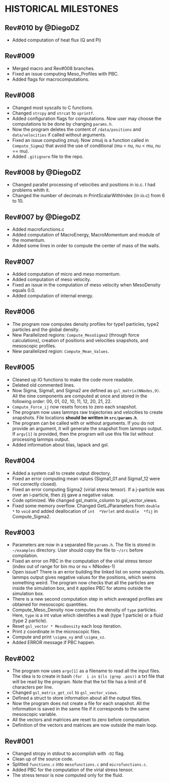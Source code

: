 HISTORICAL MILESTONES
=====================


Rev#010 by @DiegoDZ
-------
- Added computation of heat flux (Q and Pi)

Rev#009
-------
- Merged macro and Rev#008 branches.
- Fixed an issue computing Meso_Profiles with PBC.
- Added flags for macrocomputations.

Rev#008
-------
- Changed most syscalls to C functions.
- Changed `strcpy` and `strcat` to `sprintf`.
- Added  configuration  flags  for   computations.   Now  user  may  choose  the
  computations to be done by changing `params.h`.
- Now the program deletes the content of `/data/positions` and `data/velocities`
  if called without arguments.
- Fixed  an  issue  computing  zmuij.   Now   zmuij  is  a  function  called  in
  `Compute_Sigma2` that avoid the use of  conditional (mu < nu,  nu < mu,  nu ==
  mu).
- Added `.gitignore` file to the repo.

Rev#008 by @DiegoDZ
-------
- Changed parallel processing of velocities and positions in io.c. I had problems whith it. 
- Changed the number of decimals in PrintScalarWithIndex (in io.c) from 6 to 10. 


Rev#007 by @DiegoDZ
-------
- Added macrofunctions.c
- Added computation of MacroEnergy, MacroMomentum and module of the momentum. 
- Added some lines in order to compute the center of mass of the walls. 

Rev#007
-------
- Added computation of micro and meso momentum.
- Added computation of meso velocity.
- Fixed an  issue in the computation  of meso  velocity when  MesoDensity equals
  0.0.
- Added computation of internal energy.

Rev#006
-------
- The program now computes density profiles for type1 particles, type2 particles
  and the global density.
- New Parallelized regions:  `Compute_MesoSigma2`  (through force calculations),
  creation of positions and velocities snapshots, and mesoscopic profiles.
- New parallelized region: `Compute_Mean_Values`.

Rev#005
-------
- Cleaned up IO functions to make the code more readable.
- Deleted old commented lines.
- Now Sigma,  Sigma1, and Sigma2 are defined as `gsl_matrix(NNodes,9)`.  All the
  nine components are  computed at once and stored  in the following order:  00,
  01, 02, 10, 11, 12, 20, 21, 22.
- `Compute_Force_ij` now resets forces to zero each snapshot.
- The  program  now  uses  lammps  raw  trajectories  and  velocities  to create
  snapshots.  File locations **should be written in `src/params.h`**.
- The program  can be called with  or without arguments.  If you  do not provide
  an argument,  it will generate the  snapshot from lammps output.  If `argv[1]`
  is  provided,  then the  program will  use this  file list  without processing
  lammps output.
- Added information about blas, lapack and gsl.

Rev#004
-------
- Added a system call to create output directory. 
- Fixed  an  error  computing mean  values  (Sigma1_01  and  Sigma1_12  were not
  correctly closed).
- Fixed an  error computing Sigma2 (virial stress  tensor).  If a j-particle was
  over an i-particle, then zij gave a negative value.
- Code optimized. We changed gsl_matrix_column to gsl_vector_views.
- Fixed  some  memory  overflow.  Changed  GetLJParameters  from  `double  *` to
  `void`  and  added  deallocation  of   `int  *Verlet`  and  `double  *fij`  in
  Compute_Sigma2.

Rev#003
-------
- Parameters are  now in  a separated  file `params.h`.  The  file is  stored in
  `~/examples`  directory.   User  should  copy   the  file  to  `~/src`  before
  compilation.
- Fixed an error  on PBC in the  computation of the virial  stress tensor (index
  out of range for bin mu or nu = NNodes-1)
- Open issue?  There  is an error building  the linked  list on  some snapshots.
  lammps output gives negative values  for the positions,  which seems something
  weird.  The  program  now  checks  that  all  the  particles  are  inside  the
  simulation box, and it applies PBC for atoms outside the simulation box.
- There  is  a  new  second computation  step  in  which  averaged  profiles are
  obtained for mesoscopic quantities.
- Compute_Meso_Density  now computes  the  density  of  `type` particles.  Here,
  `type` is  a int value  which identifies a wall  (type 1 particle)  or a fluid
  (type 2 particle).
- Reset `gsl_vector * MesoDensity` each loop iteration.
- Print z coordinate in the microscopic files.
- Compute and print `\sigma_xy` and `\sigma_xz`.
- Added ERROR message if PBC happen.

Rev#002
-------
- The program  now uses `argv[1]`  as a filename  to read  all the  input files.
  The idea is  to create in bash `(for  i in $(ls |grep .pos))`  a txt file that
  will be read  by  the  program.  Note  that  the  txt  file  has  a limit of 6
  characters per line.
- Changed `gsl_matrix_get_col` to `gsl_vector_views`.
- Defined a struct to store information about all the output files.
- Now  the  program  does  not  create  a  file  for  each  snapshot.   All  the
  information  is  saved  in  the  same  file  if  it  corresponds  to  the same
  mesoscopic variable.
- All the vectors and matrices are reset to zero before computation.
- Definition of the vectors and matrices are now outside the main loop.

Rev#001
-------
- Changed strcpy in stdout to accomplish with `-O2` flag.
- Clean up of the source code.
- Splitted `functions.c` into `mesofunctions.c` and `microfunctions.c`.
- Added PBC for the computation of the virial stress tensor.
- The stress tensor is now computed only for the fluid.
